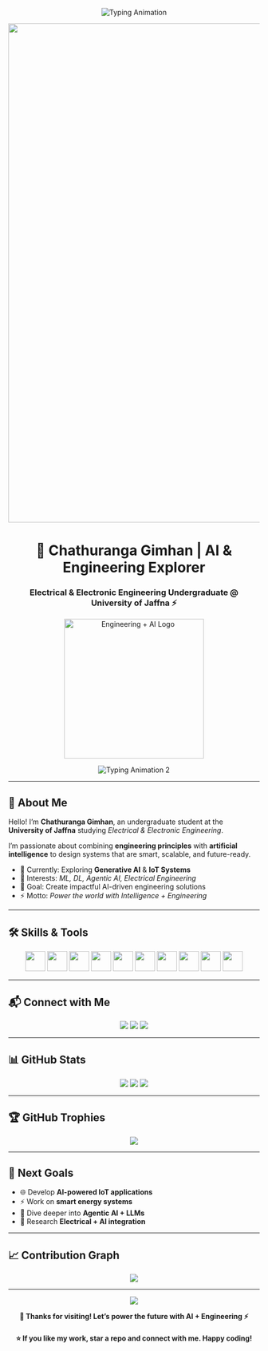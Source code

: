 <!-- Electric Blue Futuristic Theme -->
<p align="center">
  <img src="https://readme-typing-svg.herokuapp.com?font=Fira+Code&weight=800&size=36&pause=1000&color=00C2FF&center=true&vCenter=true&width=1000&lines=⚡+Welcome+to+My+GitHub+Profile!+⚡;Engineering+the+Future+with+AI+%26+Electronics;Learning+%7C+Building+%7C+Innovating" alt="Typing Animation" />
</p>

<p align="center">
  <img src="https://raw.githubusercontent.com/andreasbm/readme/master/assets/lines/colored.png](https://miro.medium.com/v2/resize:fit:1400/1*HSzoHLv7UcLStwbWcL6o3A.png" width="1000" />
</p>

<h1 align="center">🔌 Chathuranga Gimhan | AI & Engineering Explorer</h1>
<h3 align="center">Electrical & Electronic Engineering Undergraduate @ University of Jaffna ⚡</h3>

<p align="center">
  <img src="https://cdn-icons-png.flaticon.com/512/1048/1048949.png" width="280" alt="Engineering + AI Logo" />
</p>

<p align="center">
  <img src="https://readme-typing-svg.demolab.com?font=Fira+Code&duration=3000&pause=1000&color=00C2FF&center=true&width=600&lines=ML+%7C+DL+%7C+Generative+AI+%7C+Agentic+AI;IoT+%7C+Electrical+Systems;Bridging+Engineering+and+Intelligence" alt="Typing Animation 2" />
</p>

---

## 🌟 About Me

Hello! I’m **Chathuranga Gimhan**, an undergraduate student at the **University of Jaffna** studying *Electrical & Electronic Engineering*.  

I’m passionate about combining **engineering principles** with **artificial intelligence** to design systems that are smart, scalable, and future-ready.  

- 🔭 Currently: Exploring **Generative AI** & **IoT Systems**  
- 🧠 Interests: *ML, DL, Agentic AI, Electrical Engineering*  
- 🚀 Goal: Create impactful AI-driven engineering solutions  
- ⚡ Motto: *Power the world with Intelligence + Engineering*  

---

## 🛠 Skills & Tools

<p align="center">
  <img src="https://skillicons.dev/icons?i=python,cpp,java,js,html,css&theme=light" height="40" />
  <img src="https://cdn.jsdelivr.net/gh/devicons/devicon/icons/tensorflow/tensorflow-original.svg" height="40" />
  <img src="https://cdn.jsdelivr.net/gh/devicons/devicon/icons/pytorch/pytorch-original.svg" height="40" />
  <img src="https://cdn.jsdelivr.net/gh/devicons/devicon/icons/numpy/numpy-original.svg" height="40" />
  <img src="https://cdn.jsdelivr.net/gh/devicons/devicon/icons/pandas/pandas-original.svg" height="40" />
  <img src="https://cdn.jsdelivr.net/gh/devicons/devicon/icons/matlab/matlab-original.svg" height="40" />
  <img src="https://cdn.jsdelivr.net/gh/devicons/devicon/icons/arduino/arduino-original.svg" height="40" />
  <img src="https://cdn.jsdelivr.net/gh/devicons/devicon/icons/mongodb/mongodb-original.svg" height="40" />
  <img src="https://cdn.jsdelivr.net/gh/devicons/devicon/icons/mysql/mysql-original.svg" height="40" />
  <img src="https://skillicons.dev/icons?i=git,vscode&theme=light" height="40" />
</p>

---

## 📬 Connect with Me

<p align="center">
  <a href="https://www.linkedin.com/in/YOUR-LINKEDIN"><img src="https://img.shields.io/badge/LinkedIn-0077B5?style=for-the-badge&logo=linkedin&logoColor=white"></a>
  <a href="mailto:your.email@example.com"><img src="https://img.shields.io/badge/Email-00C2FF?style=for-the-badge&logo=gmail&logoColor=white"></a>
  <a href="https://github.com/ChathurangaGimhan"><img src="https://img.shields.io/badge/GitHub-171515?style=for-the-badge&logo=github&logoColor=white"></a>
</p>

---

## 📊 GitHub Stats

<p align="center">
  <img src="https://github-readme-stats.vercel.app/api?username=ChathurangaGimhan&show_icons=true&theme=react&title_color=00C2FF&icon_color=00C2FF" />
  <img src="https://github-readme-streak-stats.herokuapp.com/?user=ChathurangaGimhan&theme=react&ring=00C2FF&fire=00C2FF&currStreakLabel=00C2FF" />
  <img src="https://github-readme-stats.vercel.app/api/top-langs/?username=ChathurangaGimhan&layout=compact&theme=react&title_color=00C2FF" />
</p>

---

## 🏆 GitHub Trophies

<p align="center">
  <img src="https://github-profile-trophy.vercel.app/?username=ChathurangaGimhan&theme=algolia&no-frame=true&margin-w=15&margin-h=15" />
</p>

---

## 🚀 Next Goals

- 🌐 Develop **AI-powered IoT applications**  
- ⚡ Work on **smart energy systems**  
- 🧪 Dive deeper into **Agentic AI + LLMs**  
- 📡 Research **Electrical + AI integration**  

---

## 📈 Contribution Graph

<p align="center">
  <img src="https://github-readme-activity-graph.vercel.app/graph?username=ChathurangaGimhan&theme=react-dark&hide_border=true&line=00C2FF&point=00C2FF" />
</p>

---

<p align="center">
  <img src="https://readme-typing-svg.demolab.com?font=Monoton&size=30&duration=3000&pause=1000&color=00C2FF&center=true&vCenter=true&width=900&lines=Think+Smart.;Engineer+Boldly.;Build+with+AI+%2B+Power."/>
</p>

<p align="center">
  <strong>💙 Thanks for visiting! Let’s power the future with AI + Engineering ⚡</strong>
</p>

<h4 align="center">⭐ If you like my work, star a repo and connect with me. Happy coding!</h4>
